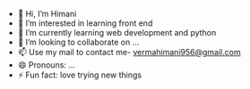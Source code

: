 - 👋 Hi, I’m Himani 
- 👀 I’m interested in learning front end 
- 🌱 I’m currently learning web development and python
- 💞️ I’m looking to collaborate on ...
- 📫 Use my mail to contact me- vermahimani956@gmail.com
- 😄 Pronouns: ...
- ⚡ Fun fact: love trying new things

<!---
vermahima/vermahima is a ✨ special ✨ repository because its `README.md` (this file) appears on your GitHub profile.
You can click the Preview link to take a look at your changes.
--->
